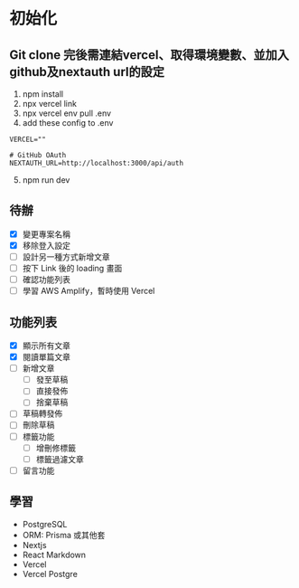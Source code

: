 # 初始化

## Git clone 完後需連結vercel、取得環境變數、並加入github及nextauth url的設定
1. npm install
2. npx vercel link
3. npx vercel env pull .env
4. add these config to .env

```
VERCEL=""

# GitHub OAuth
NEXTAUTH_URL=http://localhost:3000/api/auth
```

5. npm run dev
<!-- npx prisma generate -->

## 待辦
- [X] 變更專案名稱
- [X] 移除登入設定
- [ ] 設計另一種方式新增文章
- [ ] 按下 Link 後的 loading 畫面
- [ ] 確認功能列表
- [ ] 學習 AWS Amplify，暫時使用 Vercel

## 功能列表
- [X] 顯示所有文章
- [X] 閱讀單篇文章
- [ ] 新增文章
    - [ ] 發至草稿
    - [ ] 直接發佈
    - [ ] 捨棄草稿
- [ ] 草稿轉發佈
- [ ] 刪除草稿
- [ ] 標籤功能
    - [ ] 增刪修標籤
    - [ ] 標籤過濾文章
- [ ] 留言功能

## 學習
- PostgreSQL
- ORM: Prisma 或其他套
- Nextjs
- React Markdown
- Vercel
- Vercel Postgre
